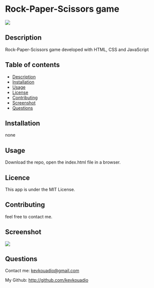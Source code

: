 # Rock-Paper-Scissors game
![](https://img.shields.io/badge/license-MIT-blue)
## Description
Rock-Paper-Scissors game developed with HTML, CSS and JavaScript
## Table of contents
* [Description](#Description)
* [Installation](#Installation)
* [Usage](#Usage)
* [License](#License)
* [Contributing](#Contributing)
* [Screenshot](#Screenshot)
* [Questions](#Questions)
## Installation
none
## Usage
Download the repo, open the index.html file in a browser.
## Licence
This app is under the MIT License.
## Contributing
feel free to contact me.
## Screenshot
![](assets/screeshot.gif)
## Questions
Contact me: kevkouadio@gmail.com

My Github: http://github.com/kevkouadio